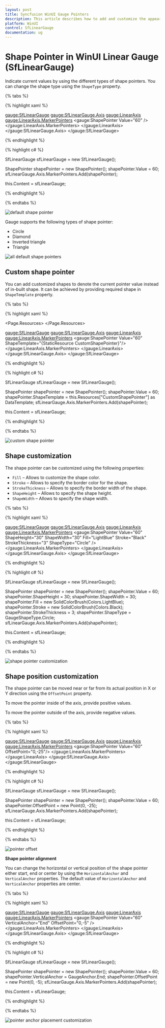 ```yaml
---
layout: post
title: Syncfusion WinUI Gauge Pointers
description: This article describes how to add and customize the appearence of pointers of linear gauge control in WinUI platform
platform: WinUI
control: SfLinearGauge
documentation: ug
---
```


# Shape Pointer in WinUI Linear Gauge (SfLinearGauge)

Indicate current values by using the different types of shape pointers. You can change the shape type using the `ShapeType` property.

{% tabs %}

{% highlight xaml %}

<gauge:SfLinearGauge>
    <gauge:SfLinearGauge.Axis>
        <gauge:LinearAxis>
            <gauge:LinearAxis.MarkerPointers>
                <gauge:ShapePointer Value="60" />
            </gauge:LinearAxis.MarkerPointers>
        </gauge:LinearAxis>
    </gauge:SfLinearGauge.Axis>
</gauge:SfLinearGauge>

{% endhighlight %}

{% highlight c# %}

SfLinearGauge sfLinearGauge = new SfLinearGauge();

ShapePointer shapePointer = new ShapePointer();
shapePointer.Value = 60;
sfLinearGauge.Axis.MarkerPointers.Add(shapePointer);

this.Content = sfLinearGauge;

{% endhighlight %}

{% endtabs %}

![default shape pointer](images/shape-pointer/pointer_default.png)

Gauge supports the following types of shape pointer:

* Circle
* Diamond
* Inverted triangle
* Triangle

![all default shape pointers](images/shape-pointer/pointer_shapes.png)

## Custom shape pointer

You can add customized shapes to denote the current pointer value instead of in-built shape. It can be achieved by providing required shape in `ShapeTemplate` property.

{% tabs %}

{% highlight xaml %}

<Page.Resources>
    <DataTemplate x:Key="CustomShapePointer">
        <Grid>
            <Rectangle Fill="{Binding Fill}"
                       Stroke="{Binding Stroke}"
                       StrokeThickness="{Binding SrokeThickness}"
                       Width="{Binding ShapeHeight}"
                       Height="{Binding ShapeHeight}"
                       RadiusX="3"
                       RadiusY="3" />
        </Grid>
    </DataTemplate>
</Page.Resources>

<gauge:SfLinearGauge>
    <gauge:SfLinearGauge.Axis>
        <gauge:LinearAxis>
            <gauge:LinearAxis.MarkerPointers>
                <gauge:ShapePointer Value="60" 
                                    ShapeTemplate="{StaticResource CustomShapePointer}"/>
            </gauge:LinearAxis.MarkerPointers>
        </gauge:LinearAxis>
    </gauge:SfLinearGauge.Axis>
</gauge:SfLinearGauge>

{% endhighlight %}

{% highlight c# %}

SfLinearGauge sfLinearGauge = new SfLinearGauge();

ShapePointer shapePointer = new ShapePointer();
shapePointer.Value = 60;
shapePointer.ShapeTemplate = this.Resources["CustomShapePointer"] as DataTemplate;
sfLinearGauge.Axis.MarkerPointers.Add(shapePointer);

this.Content = sfLinearGauge;

{% endhighlight %}

{% endtabs %}

![custom shape pointer](images/shape-pointer/pointer_template.png)

## Shape customization

The shape pointer can be customized using the following properties:

* `Fill` – Allows to customize the shape color.
* `Stroke` – Allows to specify the border color for the shape.
* `StrokeThickness` –  Allows to specify the border width of the shape.
* `ShapeHeight` – Allows to specify the shape height.
* `ShapeWidth` – Allows to specify the shape width.

{% tabs %}

{% highlight xaml %}

<gauge:SfLinearGauge>
    <gauge:SfLinearGauge.Axis>
        <gauge:LinearAxis>
            <gauge:LinearAxis.MarkerPointers>
                <gauge:ShapePointer Value="60"
                                    ShapeHeight="30"
                                    ShapeWidth="30"
                                    Fill="LightBlue"
                                    Stroke="Black"
                                    StrokeThickness="3"
                                    ShapeType="Circle" />
            </gauge:LinearAxis.MarkerPointers>
        </gauge:LinearAxis>
    </gauge:SfLinearGauge.Axis>
</gauge:SfLinearGauge>

{% endhighlight %}

{% highlight c# %}

SfLinearGauge sfLinearGauge = new SfLinearGauge();

ShapePointer shapePointer = new ShapePointer();
shapePointer.Value = 60;
shapePointer.ShapeHeight = 30;
shapePointer.ShapeWidth = 30;
shapePointer.Fill = new SolidColorBrush(Colors.LightBlue);
shapePointer.Stroke = new SolidColorBrush(Colors.Black);
shapePointer.StrokeThickness = 3;
shapePointer.ShapeType = GaugeShapeType.Circle;
sfLinearGauge.Axis.MarkerPointers.Add(shapePointer);

this.Content = sfLinearGauge;

{% endhighlight %}

{% endtabs %}

![shape pointer customization](images/shape-pointer/shape_customization.png)

## Shape position customization

The shape pointer can be moved near or far from its actual position in X or Y direction using the `OffsetPoint` property. 

To move the pointer inside of the axis, provide positive values.

To move the pointer outside of the axis, provide negative values.

{% tabs %}

{% highlight xaml %}

<gauge:SfLinearGauge>
    <gauge:SfLinearGauge.Axis>
        <gauge:LinearAxis>
            <gauge:LinearAxis.MarkerPointers>
                <gauge:ShapePointer Value="60"
                                    OffsetPoint="0,-25"/>
            </gauge:LinearAxis.MarkerPointers>
        </gauge:LinearAxis>
    </gauge:SfLinearGauge.Axis>
</gauge:SfLinearGauge>

{% endhighlight %}

{% highlight c# %}

SfLinearGauge sfLinearGauge = new SfLinearGauge();

ShapePointer shapePointer = new ShapePointer();
shapePointer.Value = 60;
shapePointer.OffsetPoint = new Point(0, -25);
sfLinearGauge.Axis.MarkerPointers.Add(shapePointer);

this.Content = sfLinearGauge;

{% endhighlight %}

{% endtabs %}

![pointer offset](images/shape-pointer/pointer_offset.png)

**Shape pointer alignment**

You can change the horizontal or vertical position of the shape pointer either start, end or center by using the `HorizontalAnchor` and `VerticalAnchor` properties. The default value of `HorizontalAnchor` and `VerticalAnchor` properties are center.

{% tabs %}

{% highlight xaml %}

<gauge:SfLinearGauge>
    <gauge:SfLinearGauge.Axis>
        <gauge:LinearAxis>
            <gauge:LinearAxis.MarkerPointers>
                <gauge:ShapePointer Value="60"
                                    VerticalAnchor="End"
                                    OffsetPoint="0,-5" />
            </gauge:LinearAxis.MarkerPointers>
        </gauge:LinearAxis>
    </gauge:SfLinearGauge.Axis>
</gauge:SfLinearGauge>

{% endhighlight %}

{% highlight c# %}

SfLinearGauge sfLinearGauge = new SfLinearGauge();

ShapePointer shapePointer = new ShapePointer();
shapePointer.Value = 60;
shapePointer.VerticalAnchor = GaugeAnchor.End;
shapePointer.OffsetPoint = new Point(0, -5);
sfLinearGauge.Axis.MarkerPointers.Add(shapePointer);

this.Content = sfLinearGauge;

{% endhighlight %}

{% endtabs %}

![pointer anchor placement customization](images/shape-pointer/pointer_anchor.png)